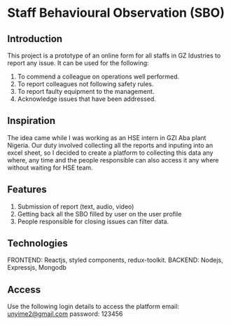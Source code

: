 # Staff Behavioural Observation (SBO)

## Introduction

This project is a prototype of an online form for all staffs in GZ Idustries to report any issue.
It can be used for the following:

1. To commend a colleague on operations well performed.
2. To report colleagues not following safety rules.
3. To report faulty equipment to the management.
4. Acknowledge issues that have been addressed.

## Inspiration

The idea came while I was working as an HSE intern in GZI Aba plant Nigeria.
Our duty involved collecting all the reports and inputing into an excel sheet,
so I decided to create a platform to collecting this data any where, any time
and the people responsible can also access it any where without waiting for HSE team.

## Features

1. Submission of report (text, audio, video)
2. Getting back all the SBO filled by user on the user profile
3. People responsible for closing issues can filter data.

## Technologies

FRONTEND: Reactjs, styled components, redux-toolkit.
BACKEND: Nodejs, Expressjs, Mongodb

## Access

Use the following login details to access the platform
email: unyime2@gmail.com
password: 123456
